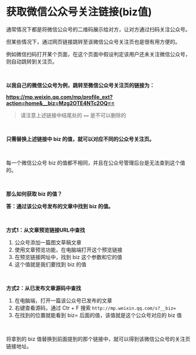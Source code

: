 # 获取微信公众号关注链接(biz值)

通常情况下都是将微信公众号的二维码展示给对方，让对方通过扫码关注公众号。

但某些情况下，通过网页链接跳转至该微信公众号关注页也是很有用方便的。

例如微信扫码打开某个页面，在这个页面中假设判定该用户还未关注微信公众号，则自动跳转到关注页。



<br>

**以我自己的微信公众号为例，跳转至微信公众号关注页的链接为：**

**https://mp.weixin.qq.com/mp/profile_ext?action=home&__biz=Mzg2OTE4NTc2OQ==**

> 请注意上述链接中结尾处的 `==` 是不可以删除的



<br>

**只需替换上述链接中 biz 的值，就可以对应不同的公众号关注页。**



<br>

每一个微信公众号 biz 的值都不相同，并且在公众号管理后台是无法查到这个值的。



<br>

**那么如何获取 biz 的值？**

**答：通过该公众号发布的文章中找到 biz 的值。**



<br>

**方式1：从文章预览链接URL中查找**

1. 公众号添加一篇图文草稿文章
2. 使用文章预览功能，在电脑端打开这个预览链接
3. 在预览链接网址中，找到 biz 这个参数和它的值
4. 这个值就是我们要找到 biz 的值



<br>

**方式2：从已发布文章源码中查找**

1. 在电脑端，打开一篇该公众号已发布的文章
2. 右键查看源码，通过 Ctr + F 搜索 `http://mp.weixin.qq.com/s?__biz=`
3. 在找到的位置就能看到 biz= 后面的值，该值就是这个公众号对应的 biz 值



<br>

将拿到的 biz 值替换到前面提到的那个链接中，就可以得到该微信公众号的关注页链接地址。
